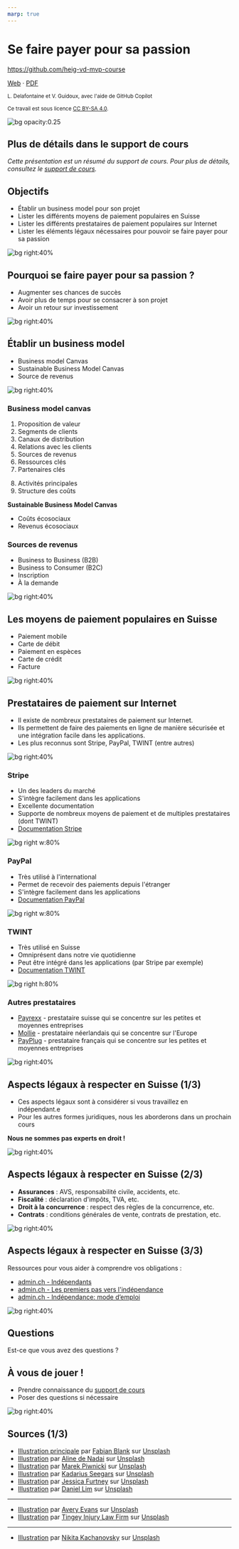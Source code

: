 ```yaml
---
marp: true
---
```


<!--
theme: gaia
size: 16:9
paginate: true
author: L. Delafontaine et V. Guidoux, avec l'aide de GitHub Copilot
title: HEIG-VD MVP Course - Se faire payer pour sa passion
description: Se faire payer pour sa passion pour le cours MVP à la HEIG-VD, Suisse
url: https://heig-vd-mvp-course.github.io/heig-vd-mvp-course/15-cours-se-faire-payer-pour-sa-passion/01-presentation/index.html
header: "**Se faire payer pour sa passion**"
footer: "**HEIG-VD** - MVP Course 2024-2025 - CC BY-SA 4.0"
style: |
    :root {
        --color-background: #fff;
        --color-foreground: #333;
        --color-highlight: #f96;
        --color-dimmed: #888;
        --color-headings: #7d8ca3;
    }
    blockquote {
        font-style: italic;
    }
    table {
        width: 100%;
    }
    h1, h2, h3, h4, h5, h6 {
        color: var(--color-headings);
    }
    h2, h3, h4, h5, h6 {
        font-size: 1.5rem;
    }
    h1 a:link, h2 a:link, h3 a:link, h4 a:link, h5 a:link, h6 a:link {
        text-decoration: none;
    }
    section:not(.lead) > p, blockquote {
        text-align: justify;
    }
    section:has(h1) {
        padding: 50px;
    }
    section:has(h1) > header {
        display: none;
    }
    section > header {
        font-size: 50%;
    }
    .two-columns {
        display: grid;
        grid-template-columns: 1fr 1fr;
        gap: 1rem;
    }
headingDivider: 6
-->

# Se faire payer pour sa passion

<!--
_class: lead
_paginate: false
-->

<https://github.com/heig-vd-mvp-course>

[Web][web] · [PDF][pdf]

<small>L. Delafontaine et V. Guidoux, avec l'aide de GitHub Copilot</small>

<small>Ce travail est sous licence [CC BY-SA 4.0][license].</small>

![bg opacity:0.25][illustration-principale]

## Plus de détails dans le support de cours

<!-- _class: lead -->

_Cette présentation est un résumé du support de cours. Pour plus de détails,
consultez le [support de cours][course-material]._

## Objectifs

- Établir un business model pour son projet
- Lister les différents moyens de paiement populaires en Suisse
- Lister les différents prestataires de paiement populaires sur Internet
- Lister les éléments légaux nécessaires pour pouvoir se faire payer pour sa
  passion

![bg right:40%][illustration-objectifs]

## Pourquoi se faire payer pour sa passion ?

- Augmenter ses chances de succès
- Avoir plus de temps pour se consacrer à son projet
- Avoir un retour sur investissement

![bg right:40%][illustration-passion]

## Établir un business model

- Business model Canvas
- Sustainable Business Model Canvas
- Source de revenus

![bg right:40%][illustration-business-model]

### Business model canvas

<div class="two-columns center">
<div>

1. Proposition de valeur
2. Segments de clients
3. Canaux de distribution
4. Relations avec les clients
5. Sources de revenus
6. Ressources clés
7. Partenaires clés

</div>
<div>

8. Activités principales
9. Structure des coûts

**Sustainable Business Model Canvas**

- Coûts écosociaux
- Revenus écosociaux

</div>
<div>

### Sources de revenus

- Business to Business (B2B)
- Business to Consumer (B2C)
- Inscription
- À la demande

![bg right:40%][illustration-revenus]

## Les moyens de paiement populaires en Suisse

- Paiement mobile
- Carte de débit
- Paiement en espèces
- Carte de crédit
- Facture

![bg right:40%][illustration-moyens]

## Prestataires de paiement sur Internet

- Il existe de nombreux prestataires de paiement sur Internet.
- Ils permettent de faire des paiements en ligne de manière sécurisée et une
  intégration facile dans les applications.
- Les plus reconnus sont Stripe, PayPal, TWINT (entre autres)

![bg right:40%][illustration-prestataires-de-paiement-sur-internet]

### Stripe

- Un des leaders du marché
- S'intègre facilement dans les applications
- Excellente documentation
- Supporte de nombreux moyens de paiement et de multiples prestataires (dont
  TWINT)
- [Documentation Stripe](https://stripe.com/docs)

![bg right w:80%](https://upload.wikimedia.org/wikipedia/commons/b/ba/Stripe_Logo%2C_revised_2016.svg)

### PayPal

- Très utilisé à l'international
- Permet de recevoir des paiements depuis l'étranger
- S'intègre facilement dans les applications
- [Documentation PayPal](https://developer.paypal.com/docs/checkout/)

![bg right w:80%](https://upload.wikimedia.org/wikipedia/commons/c/c6/PayPal_2024.svg)

### TWINT

- Très utilisé en Suisse
- Omniprésent dans notre vie quotidienne
- Peut être intégré dans les applications (par Stripe par exemple)
- [Documentation TWINT](https://www.twint.ch/fr/clients-commerciaux/nos-solutions/boutique-en-ligne/?lang=fr#section-integration)

![bg right h:80%](https://upload.wikimedia.org/wikipedia/commons/8/87/Twint.png)

### Autres prestataires

- [Payrexx](https://payrexx.com/) - prestataire suisse qui se concentre sur les
  petites et moyennes entreprises
- [Mollie](https://www.mollie.com/) - prestataire néerlandais qui se concentre
  sur l'Europe
- [PayPlug](https://payplug.com/) - prestataire français qui se concentre sur
  les petites et moyennes entreprises

![bg right:40%][illustration-prestataires-de-paiement-sur-internet]

## Aspects légaux à respecter en Suisse (1/3)

- Ces aspects légaux sont à considérer si vous travaillez en indépendant.e
- Pour les autres formes juridiques, nous les aborderons dans un prochain cours

**Nous ne sommes pas experts en droit !**

![bg right:40%][illustration-aspects-legaux-a-respecter-en-suisse]

## Aspects légaux à respecter en Suisse (2/3)

- **Assurances** : AVS, responsabilité civile, accidents, etc.
- **Fiscalité** : déclaration d'impôts, TVA, etc.
- **Droit à la concurrence** : respect des règles de la concurrence, etc.
- **Contrats** : conditions générales de vente, contrats de prestation, etc.

![bg right:40%][illustration-aspects-legaux-a-respecter-en-suisse]

## Aspects légaux à respecter en Suisse (3/3)

Ressources pour vous aider à comprendre vos obligations :

- [admin.ch - Indépendants](https://www.bsv.admin.ch/bsv/fr/home/informations-aux/independants.html)
- [admin.ch - Les premiers pas vers l'indépendance](https://www.bsv.admin.ch/bsv/fr/home/informations-aux/kmu/fall-zu-fall/selbststaendigkeit.html)
- [admin.ch - Indépendance: mode d’emploi](https://www.kmu.admin.ch/kmu/fr/home/savoir-pratique/creation-pme/creation-entreprise/premiers-pas/devenir-independant-en-suisse-mode-d-emploi.html)

![bg right:40%][illustration-aspects-legaux-a-respecter-en-suisse]

## Questions

<!-- _class: lead -->

Est-ce que vous avez des questions ?

## À vous de jouer !

- Prendre connaissance du [support de cours][course-material]
- Poser des questions si nécessaire

![bg right:40%][illustration-a-vous-de-jouer]

## Sources (1/3)

- [Illustration principale][illustration-principale] par
  [Fabian Blank](https://unsplash.com/@blankerwahnsinn) sur
  [Unsplash](https://unsplash.com/photos/pink-pig-figurine-on-white-surface-pElSkGRA2NU)
- [Illustration][illustration-objectifs] par
  [Aline de Nadai](https://unsplash.com/@alinedenadai) sur
  [Unsplash](https://unsplash.com/photos/j6brni7fpvs)
- [Illustration][illustration-passion] par
  [Marek Piwnicki](https://unsplash.com/@marekpiwnicki) sur
  [Unsplash](https://unsplash.com/photos/orange-and-yellow-fire-illustration-ZmSsO0lpjZI)
- [Illustration][illustration-business-model] par
  [Kadarius Seegars](https://unsplash.com/@kseegars) sur
  [Unsplash](https://unsplash.com/photos/white-cardboard-box-on-brown-wooden-table-DevJkLB3hWE)
- [Illustration][illustration-revenus] par
  [Jessica Furtney](https://unsplash.com/@jessicamaephotographyga) sur
  [Unsplash](https://unsplash.com/photos/aerial-photography-of-body-of-water-with-trees-around-zhqD0tw1peA)
- [Illustration][illustration-moyens] par
  [Daniel Lim](https://unsplash.com/@daniellim) sur
  [Unsplash](https://unsplash.com/photos/black-and-silver-telephone-on-white-painted-wall-oHBwDxpSAwQ)

---

- [Illustration][illustration-prestataires-de-paiement-sur-internet] par
  [Avery Evans](https://unsplash.com/@averye457) sur
  [Unsplash](https://unsplash.com/photos/white-and-blue-magnetic-card-RJQE64NmC_o)
- [Illustration][illustration-aspects-legaux-a-respecter-en-suisse] par
  [Tingey Injury Law Firm](https://unsplash.com/@tingeyinjurylawfirm) sur
  [Unsplash](https://unsplash.com/photos/woman-holding-sword-statue-during-daytime-DZpc4UY8ZtY)

---

- [Illustration][illustration-a-vous-de-jouer] par
  [Nikita Kachanovsky](https://unsplash.com/@nkachanovskyyy) sur
  [Unsplash](https://unsplash.com/photos/white-sony-ps4-dualshock-controller-over-persons-palm-FJFPuE1MAOM)

[web]:
	https://heig-vd-mvp-course.github.io/heig-vd-mvp-course/15-cours-se-faire-payer-pour-sa-passion/01-presentation/
[pdf]:
	https://heig-vd-mvp-course.github.io/heig-vd-mvp-course/15-cours-se-faire-payer-pour-sa-passion/01-presentation/15-cours-se-faire-payer-pour-sa-passion-presentation.pdf
[course-material]:
	https://github.com/heig-vd-mvp-course/heig-vd-mvp-course/blob/main/15-cours-se-faire-payer-pour-sa-passion/02-support-de-cours/README.md
[license]:
	https://github.com/heig-vd-mvp-course/heig-vd-mvp-course/blob/main/LICENSE.md

<!-- Illustrations -->

[illustration-principale]:
	https://images.unsplash.com/photo-1459257831348-f0cdd359235f?fit=crop&h=720
[illustration-objectifs]:
	https://images.unsplash.com/photo-1516389573391-5620a0263801?fit=crop&h=720
[illustration-a-vous-de-jouer]:
	https://images.unsplash.com/photo-1509198397868-475647b2a1e5?fit=crop&h=720
[illustration-passion]:
	https://images.unsplash.com/photo-1618859437290-dc3cda39ea58?fit=crop&h=720
[illustration-business-model]:
	https://images.unsplash.com/photo-1624137527136-66e631bdaa0e?fit=crop&h=720
[illustration-revenus]:
	https://images.unsplash.com/photo-1482189349482-3defd547e0e9?fit=crop&h=720
[illustration-moyens]:
	https://images.unsplash.com/photo-1584012123175-57cb844ff01a?fit=crop&h=720
[illustration-prestataires-de-paiement-sur-internet]:
	https://images.unsplash.com/photo-1589758438368-0ad531db3366?fit=crop&h=720
[illustration-aspects-legaux-a-respecter-en-suisse]:
	https://images.unsplash.com/photo-1589829545856-d10d557cf95f?fit=crop&h=720
